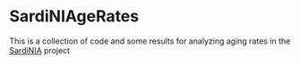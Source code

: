 SardiNIAgeRates
===============
This is a collection of code and some results for analyzing aging rates in the [SardiNIA](https://sardinia.irp.nia.nih.gov/) project
